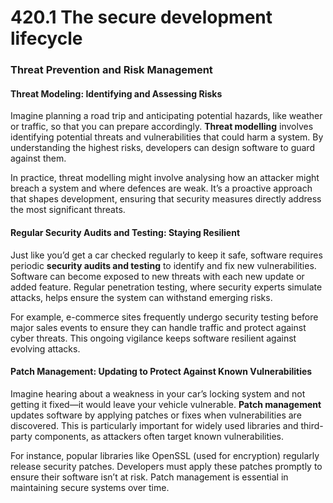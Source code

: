 # 420.1 The secure development lifecycle









### **Threat Prevention and Risk Management**

#### **Threat Modeling**: Identifying and Assessing Risks

Imagine planning a road trip and anticipating potential hazards, like weather or traffic, so that you can prepare accordingly. **Threat modelling** involves identifying potential threats and vulnerabilities that could harm a system. By understanding the highest risks, developers can design software to guard against them.

In practice, threat modelling might involve analysing how an attacker might breach a system and where defences are weak. It’s a proactive approach that shapes development, ensuring that security measures directly address the most significant threats.

#### **Regular Security Audits and Testing**: Staying Resilient

Just like you’d get a car checked regularly to keep it safe, software requires periodic **security audits and testing** to identify and fix new vulnerabilities. Software can become exposed to new threats with each new update or added feature. Regular penetration testing, where security experts simulate attacks, helps ensure the system can withstand emerging risks.

For example, e-commerce sites frequently undergo security testing before major sales events to ensure they can handle traffic and protect against cyber threats. This ongoing vigilance keeps software resilient against evolving attacks.

#### **Patch Management**: Updating to Protect Against Known Vulnerabilities

Imagine hearing about a weakness in your car’s locking system and not getting it fixed—it would leave your vehicle vulnerable. **Patch management** updates software by applying patches or fixes when vulnerabilities are discovered. This is particularly important for widely used libraries and third-party components, as attackers often target known vulnerabilities.

For instance, popular libraries like OpenSSL (used for encryption) regularly release security patches. Developers must apply these patches promptly to ensure their software isn’t at risk. Patch management is essential in maintaining secure systems over time.
